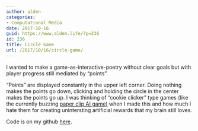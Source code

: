 ```yaml
---
author: alden
categories:
- Computational Media
date: 2017-10-16
guid: https://www.alden.life/?p=236
id: 236
title: Circle Game
url: /2017/10/16/circle-game/
---
```


I wanted to make a game-as-interactive-poetry without clear goals but with player progress still mediated by &#8220;points&#8221;.



&#8220;Points&#8221; are displayed constantly in the upper left corner. Doing nothing makes the points go down, clicking and holding the circle in the center makes the points go up. I was thinking of &#8220;cookie clicker&#8221; type games (like the currently buzzing [paper clip AI game)](https://www.theverge.com/tldr/2017/10/11/16457742/ai-paperclips-thought-experiment-game-frank-lantz) when I made this and how much I hate them for creating unintersting artificial rewards that my brain still loves.



Code is on my github [here](https://github.com/miamiww/ComputationalMedia/blob/master/Week5/circlegame.js).
